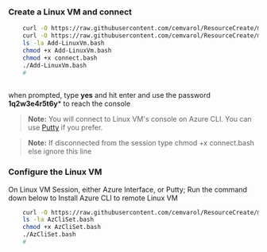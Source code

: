 ### Create a Linux VM and connect

```sh
    curl -O https://raw.githubusercontent.com/cemvarol/ResourceCreate/main/Ids-Lab-Linux/Add-LinuxVm.bash
    curl -O https://raw.githubusercontent.com/cemvarol/ResourceCreate/main/Ids-Lab-Linux/connect.bash
    ls -la Add-LinuxVm.bash
    chmod +x Add-LinuxVm.bash
    chmod +x connect.bash
    ./Add-LinuxVm.bash
    #
    
```       
when prompted, type **yes** and hit enter and use the password **1q2w3e4r5t6y*** to reach the console 



> **Note:**  You will connect to Linux VM's console on Azure CLI. You can use [Putty](https://www.chiark.greenend.org.uk/~sgtatham/putty/latest.html) if you prefer. 

   > **Note:**  If disconnected from the session type  chmod +x connect.bash else ignore this line

### Configure the Linux VM

On Linux VM Session, either Azure Interface, or Putty;
Run the command down below to Install Azure CLI to remote Linux VM


```sh
    curl -O https://raw.githubusercontent.com/cemvarol/ResourceCreate/main/Ids-Lab-Linux/AzCliSet.bash
    ls -la AzCliSet.bash
    chmod +x AzCliSet.bash
    ./AzCliSet.bash
    #
```       
    

